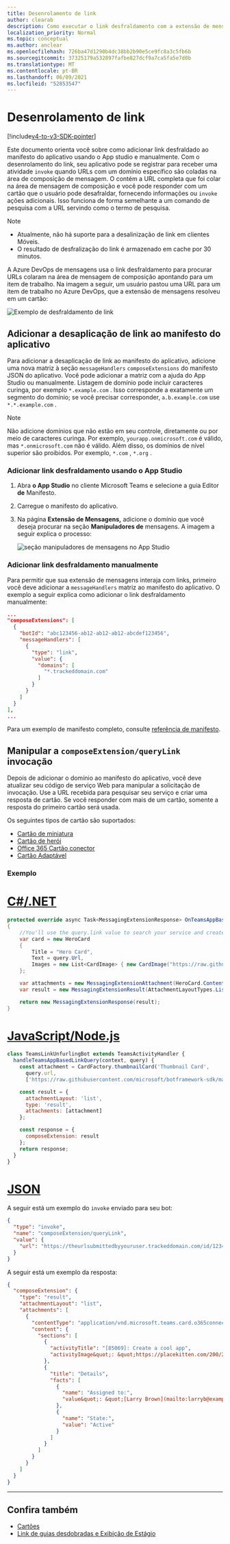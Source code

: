 ```yaml
---
title: Desenrolamento de link
author: clearab
description: Como executar o link desfraldamento com a extensão de mensagens em um Microsoft Teams aplicativo.
localization_priority: Normal
ms.topic: conceptual
ms.author: anclear
ms.openlocfilehash: 726ba47d1290b4dc38bb2b90e5ce9fc8a3c5fb6b
ms.sourcegitcommit: 37325179a532897fafbe827dcf9a7ca5fa5e7d0b
ms.translationtype: MT
ms.contentlocale: pt-BR
ms.lasthandoff: 06/09/2021
ms.locfileid: "52853547"
---
```

# <a name="link-unfurling"></a>Desenrolamento de link

[!include[v4-to-v3-SDK-pointer](~/includes/v4-to-v3-pointer-me.md)]

Este documento orienta você sobre como adicionar link desfraldado ao manifesto do aplicativo usando o App studio e manualmente. Com o desenrolamento do link, seu aplicativo pode se registrar para receber uma atividade `invoke` quando URLs com um domínio específico são coladas na área de composição de mensagem. O contém a URL completa que foi colar na área de mensagem de composição e você pode responder com um cartão que o usuário pode desafraldar, fornecendo informações ou `invoke` ações adicionais. Isso funciona de forma semelhante a um comando de pesquisa com a URL servindo como o termo de pesquisa.

> [!NOTE]
> * Atualmente, não há suporte para a desalinização de link em clientes Móveis.
> * O resultado de desfralização do link é armazenado em cache por 30 minutos.

A Azure DevOps de mensagens usa o link desfraldamento para procurar URLs colaram na área de mensagem de composição apontando para um item de trabalho. Na imagem a seguir, um usuário pastou uma URL para um item de trabalho no Azure DevOps, que a extensão de mensagens resolveu em um cartão:

![Exemplo de desfraldamento de link](~/assets/images/compose-extensions/messagingextensions_linkunfurling.png)

## <a name="add-link-unfurling-to-your-app-manifest"></a>Adicionar a desaplicação de link ao manifesto do aplicativo

Para adicionar a desaplicação de link ao manifesto do aplicativo, adicione uma nova matriz à seção `messageHandlers` `composeExtensions` do manifesto JSON do aplicativo. Você pode adicionar a matriz com a ajuda do App Studio ou manualmente. Listagem de domínio pode incluir caracteres curinga, por exemplo `*.example.com` . Isso corresponde a exatamente um segmento do domínio; se você precisar corresponder, `a.b.example.com` use `*.*.example.com` .

> [!NOTE]
> Não adicione domínios que não estão em seu controle, diretamente ou por meio de caracteres curinga. Por exemplo, `yourapp.onmicrosoft.com` é válido, mas `*.onmicrosoft.com` não é válido. Além disso, os domínios de nível superior são proibidos. Por exemplo, `*.com` , `*.org` .

### <a name="add-link-unfurling-using-app-studio"></a>Adicionar link desfraldamento usando o App Studio

1. Abra **o App Studio** no cliente Microsoft Teams e selecione a guia Editor **de** Manifesto.
1. Carregue o manifesto do aplicativo.
1. Na página **Extensão de Mensagens,** adicione o domínio que você deseja procurar na seção **Manipuladores de** mensagens. A imagem a seguir explica o processo:

    ![seção manipuladores de mensagens no App Studio](~/assets/images/link-unfurling.png)
    
### <a name="add-link-unfurling-manually"></a>Adicionar link desfraldamento manualmente

Para permitir que sua extensão de mensagens interaja com links, primeiro você deve adicionar a `messageHandlers` matriz ao manifesto do aplicativo. O exemplo a seguir explica como adicionar o link desfraldamento manualmente: 


```json
...
"composeExtensions": [
  {
    "botId": "abc123456-ab12-ab12-ab12-abcdef123456",
    "messageHandlers": [
      {
        "type": "link",
        "value": {
          "domains": [
            "*.trackeddomain.com"
          ]
        }
      }
    ]
  }
],
...
```

Para um exemplo de manifesto completo, consulte [referência de manifesto](~/resources/schema/manifest-schema.md).

## <a name="handle-the-composeextensionquerylink-invoke"></a>Manipular a `composeExtension/queryLink` invocação

Depois de adicionar o domínio ao manifesto do aplicativo, você deve atualizar seu código de serviço Web para manipular a solicitação de invocação. Use a URL recebida para pesquisar seu serviço e criar uma resposta de cartão. Se você responder com mais de um cartão, somente a resposta do primeiro cartão será usada.

Os seguintes tipos de cartão são suportados:

* [Cartão de miniatura](~/task-modules-and-cards/cards/cards-reference.md#thumbnail-card)
* [Cartão de herói](~/task-modules-and-cards/cards/cards-reference.md#hero-card)
* [Office 365 Cartão conector](~/task-modules-and-cards/cards/cards-reference.md#office-365-connector-card)
* [Cartão Adaptável](~/task-modules-and-cards/cards/cards-reference.md#adaptive-card)

### <a name="example"></a>Exemplo

# <a name="cnet"></a>[C#/.NET](#tab/dotnet)

```csharp
protected override async Task<MessagingExtensionResponse> OnTeamsAppBasedLinkQueryAsync(ITurnContext<IInvokeActivity> turnContext, AppBasedLinkQuery query, CancellationToken cancellationToken)
{
    //You'll use the query.link value to search your service and create a card response
    var card = new HeroCard
    {
        Title = "Hero Card",
        Text = query.Url,
        Images = new List<CardImage> { new CardImage("https://raw.githubusercontent.com/microsoft/botframework-sdk/master/icon.png") },
    };

    var attachments = new MessagingExtensionAttachment(HeroCard.ContentType, null, card);
    var result = new MessagingExtensionResult(AttachmentLayoutTypes.List, "result", new[] { attachments }, null, "test unfurl");

    return new MessagingExtensionResponse(result);
}
```

# <a name="javascriptnodejs"></a>[JavaScript/Node.js](#tab/javascript)

```javascript
class TeamsLinkUnfurlingBot extends TeamsActivityHandler {
  handleTeamsAppBasedLinkQuery(context, query) {
    const attachment = CardFactory.thumbnailCard('Thumbnail Card',
      query.url,
      ['https://raw.githubusercontent.com/microsoft/botframework-sdk/master/icon.png']);

    const result = {
      attachmentLayout: 'list',
      type: 'result',
      attachments: [attachment]
    };

    const response = {
      composeExtension: result
    };
    return response;
  }
}
```

# <a name="json"></a>[JSON](#tab/json)

A seguir está um exemplo do `invoke` enviado para seu bot:

```json
{
  "type": "invoke",
  "name": "composeExtension/queryLink",
  "value": {
    "url": "https://theurlsubmittedbyyouruser.trackeddomain.com/id/1234"
  }
}
```

A seguir está um exemplo da resposta:

```json
{
  "composeExtension": {
    "type": "result",
    "attachmentLayout": "list",
    "attachments": [
      {
        "contentType": "application/vnd.microsoft.teams.card.o365connector",
        "content": {
          "sections": [
            {
              "activityTitle": "[85069]: Create a cool app",
              "activityImage&quot;: &quot;https://placekitten.com/200/200"
            },
            {
              "title": "Details",
              "facts": [
                {
                  "name": "Assigned to:",
                  "value&quot;: &quot;[Larry Brown](mailto:larryb@example.com)"
                },
                {
                  "name": "State:",
                  "value": "Active"
                }
              ]
            }
          ]
        }
      }
    ]
  }
}
```

* * *

## <a name="see-also"></a>Confira também 

* [Cartões](~/task-modules-and-cards/what-are-cards.md)
* [Link de guias desdobradas e Exibição de Estágio](~/tabs/tabs-link-unfurling.md)

